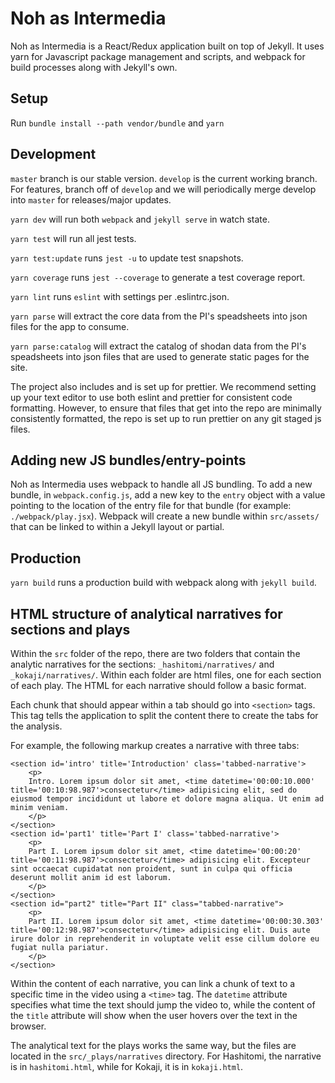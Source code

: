 # Noh as Intermedia

Noh as Intermedia is a React/Redux application built on top of Jekyll. It uses yarn for Javascript package management and scripts, and webpack for build processes along with Jekyll's own.

## Setup

Run `bundle install --path vendor/bundle` and `yarn`

## Development

`master` branch is our stable version. `develop` is the current working branch. For features, branch off of `develop` and we will periodically merge develop into `master` for releases/major updates.

`yarn dev` will run both `webpack` and `jekyll serve` in watch state.

`yarn test` will run all jest tests.

`yarn test:update` runs `jest -u` to update test snapshots.

`yarn coverage` runs `jest --coverage` to generate a test coverage report.

`yarn lint` runs `eslint` with settings per .eslintrc.json.

`yarn parse` will extract the core data from the PI's speadsheets into json files for the app to consume.

`yarn parse:catalog` will extract the catalog of shodan data from the PI's speadsheets into json files that are used to generate static pages for the site.

The project also includes and is set up for prettier. We recommend setting up your text editor to use both eslint and prettier for consistent code formatting. However, to ensure that files that get into the repo are minimally consistently formatted, the repo is set up to run prettier on any git staged js files.

## Adding new JS bundles/entry-points

Noh as Intermedia uses webpack to handle all JS bundling. To add a new bundle, in `webpack.config.js`, add a new key to the `entry` object with a value pointing to the location of the entry file for that bundle (for example: `./webpack/play.jsx`). Webpack will create a new bundle within `src/assets/` that can be linked to within a Jekyll layout or partial.

## Production

`yarn build` runs a production build with webpack along with `jekyll build`.

## HTML structure of analytical narratives for sections and plays

Within the `src` folder of the repo, there are two folders that contain the analytic narratives for the sections: `_hashitomi/narratives/` and `_kokaji/narratives/`. Within each folder are html files, one for each section of each play. The HTML for each narrative should follow a basic format.

Each chunk that should appear within a tab should go into `<section>` tags. This tag tells the application to split the content there to create the tabs for the analysis.

For example, the following markup creates a narrative with three tabs:

    <section id='intro' title='Introduction' class='tabbed-narrative'>
        <p>
        Intro. Lorem ipsum dolor sit amet, <time datetime='00:00:10.000' title='00:10:98.987'>consectetur</time> adipisicing elit, sed do eiusmod tempor incididunt ut labore et dolore magna aliqua. Ut enim ad minim veniam.
        </p>
    </section>
    <section id='part1' title='Part I' class='tabbed-narrative'>
        <p>
        Part I. Lorem ipsum dolor sit amet, <time datetime='00:00:20' title='00:11:98.987'>consectetur</time> adipisicing elit. Excepteur sint occaecat cupidatat non proident, sunt in culpa qui officia deserunt mollit anim id est laborum.
        </p>
    </section>
    <section id="part2" title="Part II" class="tabbed-narrative">
        <p>
        Part II. Lorem ipsum dolor sit amet, <time datetime='00:00:30.303' title='00:12:98.987'>consectetur</time> adipisicing elit. Duis aute irure dolor in reprehenderit in voluptate velit esse cillum dolore eu fugiat nulla pariatur.
        </p>
    </section>

Within the content of each narrative, you can link a chunk of text to a specific time in the video using a `<time>` tag. The `datetime` attribute specifies what time the text should jump the video to, while the content of the `title` attribute will show when the user hovers over the text in the browser.

The analytical text for the plays works the same way, but the files are located in the `src/_plays/narratives` directory. For Hashitomi, the narrative is in `hashitomi.html`, while for Kokaji, it is in `kokaji.html`.
